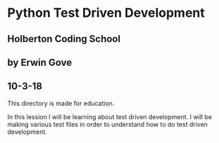# Python Test Driven Development
## Holberton Coding School
## by Erwin Gove
## 10-3-18

This directory is made for education.

In this lession I will be learning about test driven development. I will be
making various test files in order to understand how to do test driven
development.